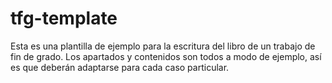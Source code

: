 tfg-template
============

Esta es una plantilla de ejemplo para la escritura del libro de un trabajo de fin de grado. Los apartados y contenidos son todos a modo de ejemplo, así es que deberán adaptarse para cada caso particular.
